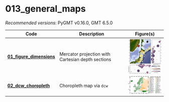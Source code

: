 # 013_general_maps

_Recommended versions_: PyGMT v0.16.0, GMT 6.5.0

| Code | Description | Figure(s) |
| --- | --- | --- |
| **[01_figure_dimensions](https://github.com/yvonnefroehlich/GMT_PyGMT_plotting/tree/main/013_general_maps/01_figure_dimensions/map_eqs_depthsection.py)** | Mercator projection with Cartesian depth sections | <img src="https://github.com/yvonnefroehlich/gmt-pygmt-plotting/blob/main/013_general_maps/01_figure_dimensions/02_out_figs/map_eqs_depthsection.png" width="150"> |
| **[02_dcw_choropleth](https://github.com/yvonnefroehlich/GMT_PyGMT_plotting/tree/main/013_general_maps/02_dcw_choropleth/dcw_choropleth.py)**             | Choropleth map via `dcw`                          | <img src="https://github.com/yvonnefroehlich/gmt-pygmt-plotting/blob/main/013_general_maps/02_dcw_choropleth/02_out_figs/dcw_choropleth_sorted_by_change_percent.png" width="150"> |
